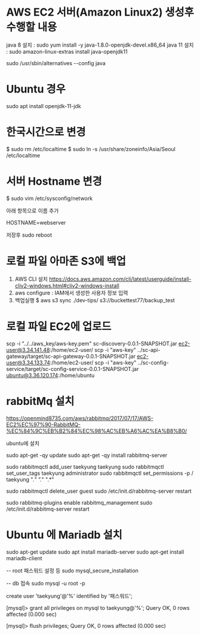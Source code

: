 # AWS EC2 서버(Amazon Linux2) 생성후 수행할 내용
java 8 설치 : sudo yum install -y java-1.8.0-openjdk-devel.x86_64
java 11 설치 : sudo amazon-linux-extras install java-openjdk11

sudo /usr/sbin/alternatives --config java

# Ubuntu 경우
sudo apt install openjdk-11-jdk

# 한국시간으로 변경
$ sudo rm /etc/localtime
$ sudo ln -s /usr/share/zoneinfo/Asia/Seoul /etc/localtime

# 서버 Hostname 변경
$ sudo vim /etc/sysconfig/network

아래 항목으로 이름 추가

HOSTNAME=webserver

저장후 sudo reboot


# 로컬 파일 아마존 S3에 백업
 1. AWS CLI 설치
   https://docs.aws.amazon.com/cli/latest/userguide/install-cliv2-windows.html#cliv2-windows-install
 2. aws configure : IAM에서 생성한 사용자 정보 입력
 3. 백업실행
$ aws s3 sync ./dev-tips/ s3://buckettest77/backup_test


# 로컬 파일 EC2에 업로드
scp -i  "../../aws_key/aws-key.pem" sc-discovery-0.0.1-SNAPSHOT.jar  ec2-user@3.34.141.48:/home/ec2-user/
scp -i  "aws-key" ../sc-api-gateway/target/sc-api-gateway-0.0.1-SNAPSHOT.jar  ec2-user@3.34.133.74:/home/ec2-user/
scp -i  "aws-key" ../sc-config-service/target/sc-config-service-0.0.1-SNAPSHOT.jar  ubuntu@3.36.120.174:/home/ubuntu

# rabbitMq 설치
https://openmind8735.com/aws/rabbitmq/2017/07/17/AWS-EC2%EC%97%90-RabbitMQ-%EC%84%9C%EB%B2%84%EC%98%AC%EB%A6%AC%EA%B8%B0/


ubuntu에 설치

sudo apt-get -qy update
sudo apt-get -qy install rabbitmq-server

sudo rabbitmqctl add_user taekyung taekyung
sudo rabbitmqctl set_user_tags taekyung administrator
sudo rabbitmqctl set_permissions -p / taekyung ".*" ".*" ".*"

sudo rabbitmqctl delete_user guest
sudo /etc/init.d/rabbitmq-server restart

sudo rabbitmq-plugins enable rabbitmq_management
sudo /etc/init.d/rabbitmq-server restart


# Ubuntu 에 Mariadb 설치
sudo apt-get update
sudo apt install mariadb-server
sudo apt-get install mariadb-client

-- root 패스워드 설정 등
sudo mysql_secure_installation

-- db 접속
sudo mysql -u root -p

create user 'taekyung'@'%' identified by '패스워드';

[mysql]> grant all privileges on mysql to taekyung@'%';
Query OK, 0 rows affected (0.000 sec)

[mysql]> flush privileges;
Query OK, 0 rows affected (0.000 sec)


